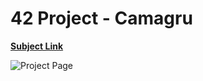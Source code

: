 # 42 Project - Camagru

[**Subject Link**](https://cdn.intra.42.fr/pdf/pdf/3653/camagru.fr.pdf)

![Project Page](https://i.imgur.com/WI3wuOL.png)
